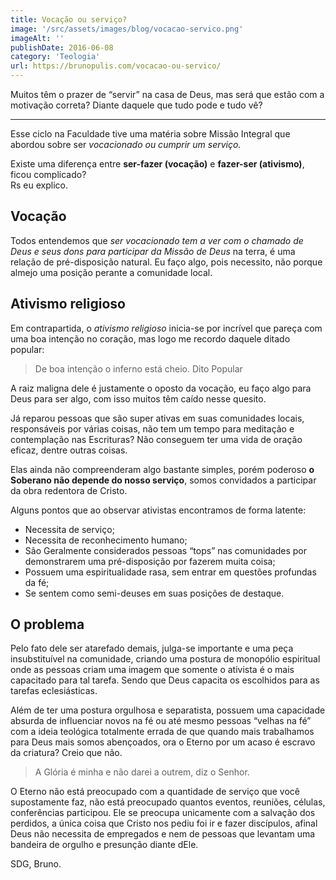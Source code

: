 ```yaml
---
title: Vocação ou serviço?
image: '/src/assets/images/blog/vocacao-servico.png'
imageAlt: ''
publishDate: 2016-06-08
category: 'Teologia'
url: https://brunopulis.com/vocacao-ou-servico/
---
```


Muitos têm o prazer de “servir” na casa de Deus, mas será que estão com a motivação correta? Diante daquele que tudo pode e tudo vê?

---

Esse ciclo na Faculdade tive uma matéria sobre Missão Integral que abordou sobre ser *vocacionado ou cumprir um serviço.*

Existe uma diferença entre **ser-fazer (vocação)** e **fazer-ser (ativismo)**, ficou complicado?  
Rs eu explico.

## Vocação

Todos entendemos que *ser vocacionado tem a ver com o chamado de Deus e seus dons para participar da Missão de Deus* na terra, é uma relação de pré-disposição natural. Eu faço algo, pois necessito, não porque almejo uma posição perante a comunidade local.

## Ativismo religioso

Em contrapartida, o *ativismo religioso* inicia-se por incrível que pareça com uma boa intenção no coração, mas logo me recordo daquele ditado popular:

> De boa intenção o inferno está cheio.
> Dito Popular

A raiz maligna dele é justamente o oposto da vocação, eu faço algo para Deus para ser algo, com isso muitos têm caído nesse quesito.

Já reparou pessoas que são super ativas em suas comunidades locais, responsáveis por várias coisas, não tem um tempo para meditação e contemplação nas Escrituras? Não conseguem ter uma vida de oração eficaz, dentre outras coisas.

Elas ainda não compreenderam algo bastante simples, porém poderoso **o Soberano não depende do nosso serviço**, somos convidados a participar da obra redentora de Cristo.

Alguns pontos que ao observar ativistas encontramos de forma latente:

- Necessita de serviço;
- Necessita de reconhecimento humano;
- São Geralmente considerados pessoas “tops” nas comunidades por demonstrarem uma pré-disposição por fazerem muita coisa;
- Possuem uma espiritualidade rasa, sem entrar em questões profundas da fé;
- Se sentem como semi-deuses em suas posições de destaque.

## O problema

Pelo fato dele ser atarefado demais, julga-se importante e uma peça insubstituível na comunidade, criando uma postura de monopólio espiritual onde as pessoas criam uma imagem que somente o ativista é o mais capacitado para tal tarefa. Sendo que Deus capacita os escolhidos para as tarefas eclesiásticas.

Além de ter uma postura orgulhosa e separatista, possuem uma capacidade absurda de influenciar novos na fé ou até mesmo pessoas “velhas na fé” com a ideia teológica totalmente errada de que quando mais trabalhamos para Deus mais somos abençoados, ora o Eterno por um acaso é escravo da criatura? Creio que não.

> A Glória é minha e não darei a outrem, diz o Senhor.

O Eterno não está preocupado com a quantidade de serviço que você supostamente faz, não está preocupado quantos eventos, reuniões, células, conferências participou. Ele se preocupa unicamente com a salvação dos perdidos, a única coisa que Cristo nos pediu foi ir e fazer discípulos, afinal Deus não necessita de empregados e nem de pessoas que levantam uma bandeira de orgulho e presunção diante dEle.

SDG,
Bruno.
